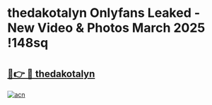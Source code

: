 # thedakotalyn Onlyfans Leaked - New Video & Photos March 2025 !148sq

# <h2><a href="https://9wybmj.iuczelnia.edu.pl?title=thedakotalyn&ref=148sq">🔗👉 🔴 thedakotalyn</a></h2>

[![acn](https://github.com/user-attachments/assets/0f9c940e-d8b0-45ae-aac7-cd30a18b3e1c)](https://9wybmj.iuczelnia.edu.pl?title=thedakotalyn&ref=148sq)

